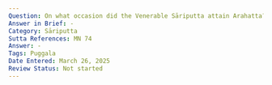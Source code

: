```yaml
---
Question: On what occasion did the Venerable Sāriputta attain Arahatta?
Answer in Brief: -
Category: Sāriputta
Sutta References: MN 74
Answer: -
Tags: Puggala
Date Entered: March 26, 2025
Review Status: Not started
---
```

